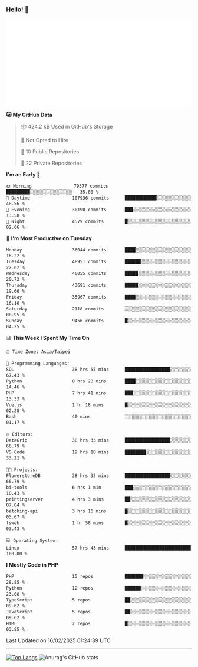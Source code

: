 ### Hello! 👋

![Metrics](/metrics.classic.svg)

<!--START_SECTION:waka-->
**🐱 My GitHub Data** 

> 📦 424.2 kB Used in GitHub's Storage 
 > 
> 🚫 Not Opted to Hire
 > 
> 📜 10 Public Repositories 
 > 
> 🔑 22 Private Repositories 
 > 
**I'm an Early 🐤** 

```text
🌞 Morning                79577 commits       █████████░░░░░░░░░░░░░░░░   35.80 % 
🌆 Daytime                107936 commits      ████████████░░░░░░░░░░░░░   48.56 % 
🌃 Evening                30190 commits       ███░░░░░░░░░░░░░░░░░░░░░░   13.58 % 
🌙 Night                  4579 commits        █░░░░░░░░░░░░░░░░░░░░░░░░   02.06 % 
```
📅 **I'm Most Productive on Tuesday** 

```text
Monday                   36044 commits       ████░░░░░░░░░░░░░░░░░░░░░   16.22 % 
Tuesday                  48951 commits       ██████░░░░░░░░░░░░░░░░░░░   22.02 % 
Wednesday                46055 commits       █████░░░░░░░░░░░░░░░░░░░░   20.72 % 
Thursday                 43691 commits       █████░░░░░░░░░░░░░░░░░░░░   19.66 % 
Friday                   35967 commits       ████░░░░░░░░░░░░░░░░░░░░░   16.18 % 
Saturday                 2118 commits        ░░░░░░░░░░░░░░░░░░░░░░░░░   00.95 % 
Sunday                   9456 commits        █░░░░░░░░░░░░░░░░░░░░░░░░   04.25 % 
```


📊 **This Week I Spent My Time On** 

```text
🕑︎ Time Zone: Asia/Taipei

💬 Programming Languages: 
SQL                      38 hrs 55 mins      █████████████████░░░░░░░░   67.43 % 
Python                   8 hrs 20 mins       ████░░░░░░░░░░░░░░░░░░░░░   14.46 % 
PHP                      7 hrs 41 mins       ███░░░░░░░░░░░░░░░░░░░░░░   13.33 % 
Vue.js                   1 hr 18 mins        █░░░░░░░░░░░░░░░░░░░░░░░░   02.28 % 
Bash                     40 mins             ░░░░░░░░░░░░░░░░░░░░░░░░░   01.17 % 

🔥 Editors: 
DataGrip                 38 hrs 33 mins      █████████████████░░░░░░░░   66.79 % 
VS Code                  19 hrs 10 mins      ████████░░░░░░░░░░░░░░░░░   33.21 % 

🐱‍💻 Projects: 
FlowerstoreDB            38 hrs 33 mins      █████████████████░░░░░░░░   66.79 % 
bi-tools                 6 hrs 1 min         ███░░░░░░░░░░░░░░░░░░░░░░   10.43 % 
printingserver           4 hrs 3 mins        ██░░░░░░░░░░░░░░░░░░░░░░░   07.04 % 
batching-api             3 hrs 16 mins       █░░░░░░░░░░░░░░░░░░░░░░░░   05.67 % 
fsweb                    1 hr 58 mins        █░░░░░░░░░░░░░░░░░░░░░░░░   03.43 % 

💻 Operating System: 
Linux                    57 hrs 43 mins      █████████████████████████   100.00 % 
```

**I Mostly Code in PHP** 

```text
PHP                      15 repos            ███████░░░░░░░░░░░░░░░░░░   28.85 % 
Python                   12 repos            ██████░░░░░░░░░░░░░░░░░░░   23.08 % 
TypeScript               5 repos             ██░░░░░░░░░░░░░░░░░░░░░░░   09.62 % 
JavaScript               5 repos             ██░░░░░░░░░░░░░░░░░░░░░░░   09.62 % 
HTML                     2 repos             █░░░░░░░░░░░░░░░░░░░░░░░░   03.85 % 
```




 Last Updated on 16/02/2025 01:24:39 UTC
<!--END_SECTION:waka-->

<hr>

<span style="display:inline-block">[![Top Langs](https://github-readme-stats.vercel.app/api/top-langs/?username=maureendadap&layout=compact&theme=transparent)](https://github.com/anuraghazra/github-readme-stats)</span>
<span style="display:inline-block">![Anurag's GitHub stats](https://github-readme-stats.vercel.app/api?username=maureendadap&show_icons=true&theme=transparent&count_private=true)</span>

<!--
**MaureenDadap/maureendadap** is a ✨ _special_ ✨ repository because its `README.md` (this file) appears on your GitHub profile.

Here are some ideas to get you started:

- 🔭 I’m currently working on ...
- 🌱 I’m currently learning ...
- 👯 I’m looking to collaborate on ...
- 🤔 I’m looking for help with ...
- 💬 Ask me about ...
- 📫 How to reach me: ...
- 😄 Pronouns: ...
- ⚡ Fun fact: ...
-->
